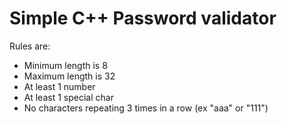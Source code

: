 # Simple C++ Password validator
Rules are:
- Minimum length is 8
- Maximum length is 32
- At least 1 number
- At least 1 special char
- No characters repeating 3 times in a row (ex "aaa" or "111")
